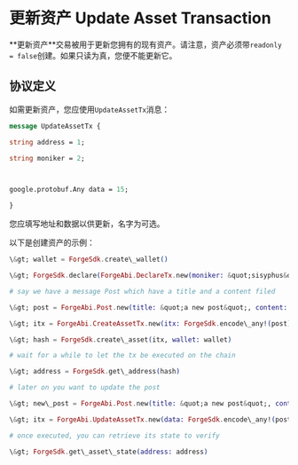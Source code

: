# 更新资产 Update Asset Transaction

\*\*更新资产\*\*交易被用于更新您拥有的现有资产。请注意，资产必须带`readonly = false`创建。如果只读为真，您便不能更新它。

## 协议定义

如需更新资产，您应使用`UpdateAssetTx`消息：

```proto
message UpdateAssetTx {

string address = 1;

string moniker = 2;



google.protobuf.Any data = 15;

}
```

您应填写地址和数据以供更新，名字为可选。

以下是创建资产的示例：

```elixir
\&gt; wallet = ForgeSdk.create\_wallet()

\&gt; ForgeSdk.declare(ForgeAbi.DeclareTx.new(moniker: &quot;sisyphus&quot;), wallet: wallet)

# say we have a message Post which have a title and a content filed

\&gt; post = ForgeAbi.Post.new(title: &quot;a new post&quot;, content: &quot;hello world!&quot;)

\&gt; itx = ForgeAbi.CreateAssetTx.new(itx: ForgeSdk.encode\_any!(post))

\&gt; hash = ForgeSdk.create\_asset(itx, wallet: wallet)

# wait for a while to let the tx be executed on the chain

\&gt; address = ForgeSdk.get\_address(hash)

# later on you want to update the post

\&gt; new\_post = ForgeAbi.Post.new(title: &quot;a new post&quot;, content: &quot;Yeah!&quot;)

\&gt; itx = ForgeAbi.UpdateAssetTx.new(data: ForgeSdk.encode\_any!(post), address: address)

# once executed, you can retrieve its state to verify

\&gt; ForgeSdk.get\_asset\_state(address: address)
```
